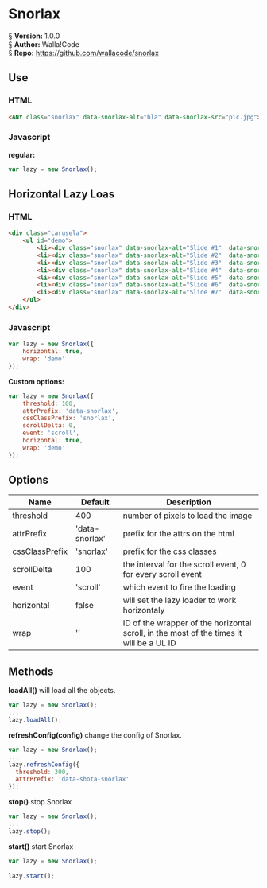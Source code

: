 # Snorlax
§    __Version:__ 1.0.0  
§    __Author:__ Walla!Code  
§    __Repo:__ https://github.com/wallacode/snorlax  

## Use
### HTML
```html
<ANY class="snorlax" data-snorlax-alt="bla" data-snorlax-src="pic.jpg"></ANY>
```

### Javascript
__regular:__
```javascript
var lazy = new Snorlax();
```

## Horizontal Lazy Loas
### HTML
```html
<div class="carusela">
	<ul id="demo">
		<li><div class="snorlax" data-snorlax-alt="Slide #1"  data-snorlax-src="http://www.walla.co.il/images/apple/common-color-1.png"> </div></li>
		<li><div class="snorlax" data-snorlax-alt="Slide #2"  data-snorlax-src="http://www.walla.co.il/images/apple/common-color-2.png"> </div></li>
		<li><div class="snorlax" data-snorlax-alt="Slide #3"  data-snorlax-src="http://www.walla.co.il/images/apple/common-color-3.png"> </div></li>
		<li><div class="snorlax" data-snorlax-alt="Slide #4"  data-snorlax-src="http://www.walla.co.il/images/apple/common-color-4.png"> </div></li>
		<li><div class="snorlax" data-snorlax-alt="Slide #5"  data-snorlax-src="http://www.walla.co.il/images/apple/common-color-5.png"> </div></li>
		<li><div class="snorlax" data-snorlax-alt="Slide #6"  data-snorlax-src="http://www.walla.co.il/images/apple/common-color-6.png"> </div></li>
		<li><div class="snorlax" data-snorlax-alt="Slide #7"  data-snorlax-src="http://www.walla.co.il/images/apple/common-color-7.png"> </div></li>
	</ul>
</div>
```

### Javascript
```javascript
var lazy = new Snorlax({
	horizontal: true,
	wrap: 'demo'
});
```

__Custom options:__
```javascript
var lazy = new Snorlax({
	threshold: 100,
	attrPrefix: 'data-snorlax',
	cssClassPrefix: 'snorlax',
	scrollDelta: 0,
	event: 'scroll',
	horizontal: true,
	wrap: 'demo'
});
```

## Options
 Name               | Default        | Description
--------------------|----------------|-------------------
threshold           | 400            | number of pixels to load the image
attrPrefix          | 'data-snorlax' | prefix for the attrs on the html
cssClassPrefix      | 'snorlax'      | prefix for the css classes
scrollDelta         | 100            | the interval for the scroll event, 0 for every scroll event
event               | 'scroll'       | which event to fire the loading
horizontal          | false          | will set the lazy loader to work horizontaly
wrap                | ''             | ID of the wrapper of the horizontal scroll, in the most of the times it will be a UL ID


## Methods

__loadAll()__
will load all the objects.
```javascript
var lazy = new Snorlax();
...
lazy.loadAll();
```

__refreshConfig(config)__
change the config of Snorlax.
```javascript
var lazy = new Snorlax();
...
lazy.refreshConfig({
  threshold: 300,
  attrPrefix: 'data-shota-snorlax'
});
```

__stop()__
stop Snorlax
```javascript
var lazy = new Snorlax();
...
lazy.stop();
```

__start()__
start Snorlax
```javascript
var lazy = new Snorlax();
...
lazy.start();
```